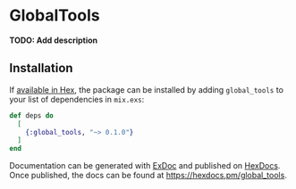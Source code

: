 # GlobalTools

**TODO: Add description**

## Installation

If [available in Hex](https://hex.pm/docs/publish), the package can be installed
by adding `global_tools` to your list of dependencies in `mix.exs`:

```elixir
def deps do
  [
    {:global_tools, "~> 0.1.0"}
  ]
end
```

Documentation can be generated with [ExDoc](https://github.com/elixir-lang/ex_doc)
and published on [HexDocs](https://hexdocs.pm). Once published, the docs can
be found at <https://hexdocs.pm/global_tools>.

